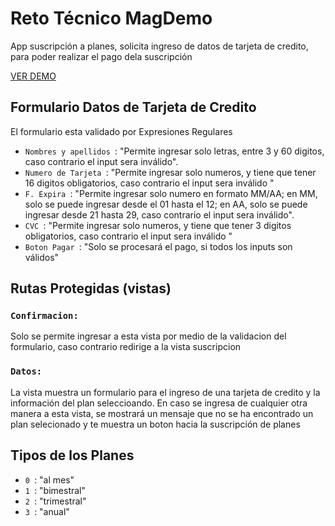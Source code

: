 # Reto Técnico MagDemo

App suscripción a planes, solicita ingreso de datos de tarjeta de credito, para poder realizar el pago dela suscripción

[VER DEMO](https://reto-magdemo.herokuapp.com/suscripcion)

## Formulario Datos de Tarjeta de Credito
El formulario esta validado por Expresiones Regulares
- `Nombres y apellidos `: "Permite ingresar solo letras, entre 3 y 60 digitos, caso contrario el input sera inválido".
- `Numero de Tarjeta `: "Permite ingresar solo numeros, y tiene que tener 16 digitos obligatorios, caso contrario el input sera inválido "
- `F. Expira `: "Permite ingresar solo numero en formato MM/AA; en MM, solo se puede ingresar desde el 01 hasta el 12; en AA, solo se puede ingresar desde 21 hasta 29, caso contrario el input sera inválido".
- `CVC `: "Permite ingresar solo numeros, y tiene que tener 3 digitos obligatorios, caso contrario el input sera inválido "
- `Boton Pagar `: "Solo se procesará el pago, si todos los inputs son válidos"

## Rutas Protegidas (vistas)
### `Confirmacion: `
 Solo se permite ingresar a esta vista por medio de la validacion del formulario, caso contrario redirige a la vista suscripcion
### `Datos: `
 La vista muestra un formulario para el ingreso de una tarjeta de credito y la información del plan seleccioando. En caso se ingresa de cualquier otra manera a esta vista, se mostrará un mensaje que no se ha encontrado un plan selecionado y te muestra un boton hacia la suscripción de planes

## Tipos de los Planes
- `0 `: "al mes"
- `1 `: "bimestral"
- `2 `: "trimestral"
- `3 `: "anual"